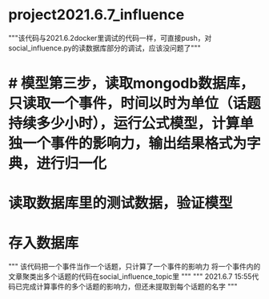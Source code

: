# project2021.6.7_influence
"""该代码与2021.6.2docker里调试的代码一样，可直接push，对social_influence.py的读数据库部分的调试，应该没问题了"""
# # 模型第三步，读取mongodb数据库，只读取一个事件，时间以时为单位（话题持续多少小时），运行公式模型，计算单独一个事件的影响力，输出结果格式为字典，进行归一化
# 读取数据库里的测试数据，验证模型
# 存入数据库
"""
该代码把一个事件当作一个话题，只计算了一个事件的影响力
将一个事件内的文章聚类出多个话题的代码在social_influence_topic里
"""
"""
2021.6.7 15:55代码已完成计算事件的多个话题的影响力，但还未提取到每个话题的名字
"""
